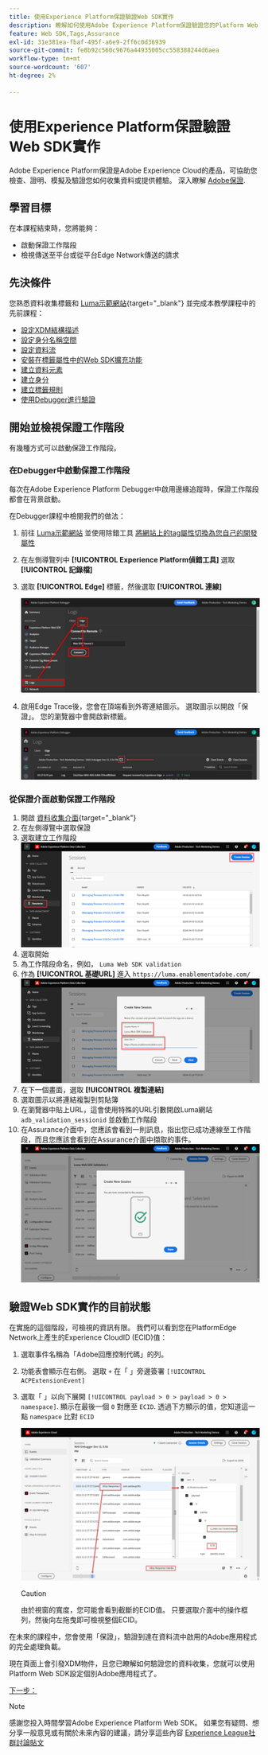 ```yaml
---
title: 使用Experience Platform保證驗證Web SDK實作
description: 瞭解如何使用Adobe Experience Platform保證驗證您的Platform Web SDK實作。 本課程屬於「使用Web SDK實作Adobe Experience Cloud」教學課程的一部分。
feature: Web SDK,Tags,Assurance
exl-id: 31e381ea-fbaf-495f-a6e9-2ff6c0d36939
source-git-commit: fe8b92c560c9676a44935005cc558388244d6aea
workflow-type: tm+mt
source-wordcount: '607'
ht-degree: 2%

---
```


# 使用Experience Platform保證驗證Web SDK實作

Adobe Experience Platform保證是Adobe Experience Cloud的產品，可協助您檢查、證明、模擬及驗證您如何收集資料或提供體驗。 深入瞭解 [Adobe保證](https://experienceleague.adobe.com/docs/experience-platform/assurance/home.html?lang=en).


## 學習目標

在本課程結束時，您將能夠：

* 啟動保證工作階段
* 檢視傳送至平台或從平台Edge Network傳送的請求

## 先決條件

您熟悉資料收集標籤和 [Luma示範網站](https://luma.enablementadobe.com/content/luma/us/en.html){target="_blank"} 並完成本教學課程中的先前課程：

* [設定XDM結構描述](configure-schemas.md)
* [設定身分名稱空間](configure-identities.md)
* [設定資料流](configure-datastream.md)
* [安裝在標籤屬性中的Web SDK擴充功能](install-web-sdk.md)
* [建立資料元素](create-data-elements.md)
* [建立身分](create-identities.md)
* [建立標籤規則](create-tag-rule.md)
* [使用Debugger進行驗證](validate-with-debugger.md)


## 開始並檢視保證工作階段

有幾種方式可以啟動保證工作階段。

### 在Debugger中啟動保證工作階段

每次在Adobe Experience Platform Debugger中啟用邊緣追蹤時，保證工作階段都會在背景啟動。

在Debugger課程中檢閱我們的做法：

1. 前往 [Luma示範網站](https://luma.enablementadobe.com/content/luma/us/en.html) 並使用除錯工具 [將網站上的tag屬性切換為您自己的開發屬性](validate-with-debugger.md#use-the-experience-platform-debugger-to-map-to-your-tags-property)
1. 在左側導覽列中 **[!UICONTROL Experience Platform偵錯工具]** 選取 **[!UICONTROL 記錄檔]**
1. 選取 **[!UICONTROL Edge]** 標籤，然後選取 **[!UICONTROL 連線]**

   ![連線邊緣追蹤](assets/analytics-debugger-edgeTrace.png)
1. 啟用Edge Trace後，您會在頂端看到外寄連結圖示。 選取圖示以開啟「保證」。 您的瀏覽器中會開啟新標籤。

   ![啟動保證工作階段](assets/validate-debugger-start-assurnance.png)


### 從保證介面啟動保證工作階段

1. 開啟 [資料收集介面](https://experience.adobe.com/#/data-collection/home){target="_blank"}
1. 在左側導覽中選取保證
1. 選取建立工作階段
   ![建立保證工作階段](assets/assurance-create-session.png)
1. 選取開始
1. 為工作階段命名，例如， `Luma Web SDK validation`
1. 作為 **[!UICONTROL 基礎URL]** 進入 `https://luma.enablementadobe.com/`
   ![為保證工作階段命名](assets/assurance-name-session.png)
1. 在下一個畫面，選取 **[!UICONTROL 複製連結]**
1. 選取圖示以將連結複製到剪貼簿
1. 在瀏覽器中貼上URL，這會使用特殊的URL引數開啟Luma網站 `adb_validation_sessionid` 並啟動工作階段
1. 在Assurance介面中，您應該會看到一則訊息，指出您已成功連線至工作階段，而且您應該會看到在Assurance介面中擷取的事件。
   ![保證工作階段已連線](assets/assurance-success.png)

## 驗證Web SDK實作的目前狀態

在實施的這個階段，可檢視的資訊有限。 我們可以看到您在PlatformEdge Network上產生的Experience CloudID (ECID)值：

1. 選取事件名稱為「Adobe回應控制代碼」的列。
1. 功能表會顯示在右側。 選取 `+` 在「 」旁邊簽署 `[!UICONTROL ACPExtensionEvent]`
1. 選取「 」以向下展開 `[!UICONTROL payload > 0 > payload > 0 > namespace]`. 顯示在最後一個 `0` 對應至 `ECID`. 透過下方顯示的值，您知道這一點 `namespace` 比對 `ECID`

   ![保證驗證ECID](assets/validate-assurance-ecid.png)

   >[!CAUTION]
   >
   >由於視窗的寬度，您可能會看到截斷的ECID值。 只要選取介面中的操作框列，然後向左拖曳即可檢視整個ECID。

在未來的課程中，您會使用「保證」，驗證到達在資料流中啟用的Adobe應用程式的完全處理負載。

現在頁面上會引發XDM物件，且您已瞭解如何驗證您的資料收集，您就可以使用Platform Web SDK設定個別Adobe應用程式了。

[下一步： ](setup-experience-platform.md)

>[!NOTE]
>
>感謝您投入時間學習Adobe Experience Platform Web SDK。 如果您有疑問、想分享一般意見或有關於未來內容的建議，請分享這些內容 [Experience League社群討論貼文](https://experienceleaguecommunities.adobe.com/t5/adobe-experience-platform-launch/tutorial-discussion-implement-adobe-experience-cloud-with-web/td-p/444996)
